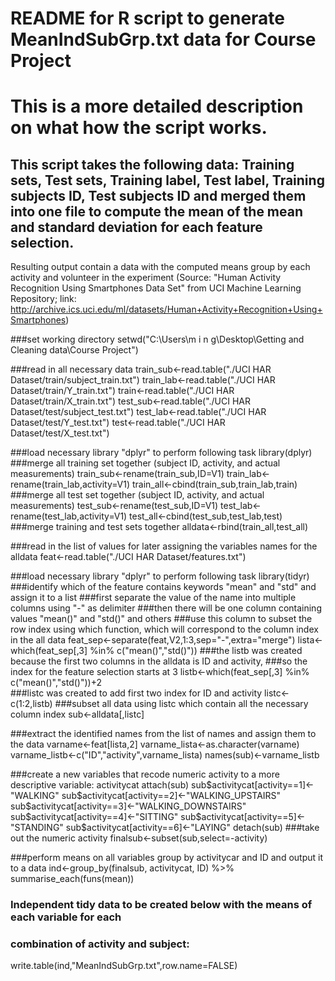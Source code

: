# README for R script to generate MeanIndSubGrp.txt data for Course Project
# This is a more detailed description on what how the script works.

## This script takes the following data: Training sets, Test sets, Training label, Test label, Training subjects ID, Test subjects ID and merged them into one file to compute the mean of the mean and standard deviation for each feature selection.
Resulting output contain a data with the computed means group by each activity and volunteer in the experiment
(Source: "Human Activity Recognition Using Smartphones Data Set" from UCI Machine Learning Repository;
link: http://archive.ics.uci.edu/ml/datasets/Human+Activity+Recognition+Using+Smartphones)

###set working directory
	setwd("C:\\Users\\m i n g\\Desktop\\Getting and Cleaning data\\Course Project")

###read in all necessary data
	train_sub<-read.table("./UCI HAR Dataset/train/subject_train.txt")
	train_lab<-read.table("./UCI HAR Dataset/train/Y_train.txt")
	train<-read.table("./UCI HAR Dataset/train/X_train.txt")
	test_sub<-read.table("./UCI HAR Dataset/test/subject_test.txt")
	test_lab<-read.table("./UCI HAR Dataset/test/Y_test.txt")
	test<-read.table("./UCI HAR Dataset/test/X_test.txt")

###load necessary library "dplyr" to perform following task
	library(dplyr)
###merge all training set together (subject ID, activity, and actual measurements)
	train_sub<-rename(train_sub,ID=V1)
	train_lab<-rename(train_lab,activity=V1)
	train_all<-cbind(train_sub,train_lab,train)
###merge all test set together (subject ID, activity, and actual measurements)
	test_sub<-rename(test_sub,ID=V1)
	test_lab<-rename(test_lab,activity=V1)
	test_all<-cbind(test_sub,test_lab,test)
###merge training and test sets together
	alldata<-rbind(train_all,test_all)

###read in the list of values for later assigning the variables names for the alldata
	feat<-read.table("./UCI HAR Dataset/features.txt")

###load necessary library "dplyr" to perform following task
	library(tidyr)
###identify which of the feature contains keywords "mean" and "std" and assign it to a list
###first separate the value of the name into multiple columns using "-" as delimiter
###then there will be one column containing values "mean()" and "std()" and others
###use this column to subset the row index using which function, which will correspond to the column index in the all data
	feat_sep<-separate(feat,V2,1:3,sep="-",extra="merge")
	lista<-which(feat_sep[,3] %in% c("mean()","std()"))
###the listb was created because the first two columns in the alldata is ID and activity,
###so the index for the feature selection starts at 3
	listb<-which(feat_sep[,3] %in% c("mean()","std()"))+2	
###listc was created to add first two index for ID and activity
	listc<-c(1:2,listb)
###subset all data using listc which contain all the necessary column index
	sub<-alldata[,listc]

###extract the identified names from the list of names and assign them to the data
	varname<-feat[lista,2]
	varname_lista<-as.character(varname)
	varname_listb<-c("ID","activity",varname_lista)
	names(sub)<-varname_listb

###create a new variables that recode numeric activity to a more descriptive variable: activitycat
	attach(sub)
	sub$activitycat[activity==1]<-"WALKING"
	sub$activitycat[activity==2]<-"WALKING_UPSTAIRS"
	sub$activitycat[activity==3]<-"WALKING_DOWNSTAIRS"
	sub$activitycat[activity==4]<-"SITTING"
	sub$activitycat[activity==5]<-"STANDING"
	sub$activitycat[activity==6]<-"LAYING"
	detach(sub)
###take out the numeric activity
	finalsub<-subset(sub,select=-activity)

###perform means on all variables group by activitycar and ID and output it to a data
	ind<-group_by(finalsub, activitycat, ID) %>% summarise_each(funs(mean))

### Independent tidy data to be created below with the means of each variable for each
### combination of activity and subject:
write.table(ind,"MeanIndSubGrp.txt",row.name=FALSE)

